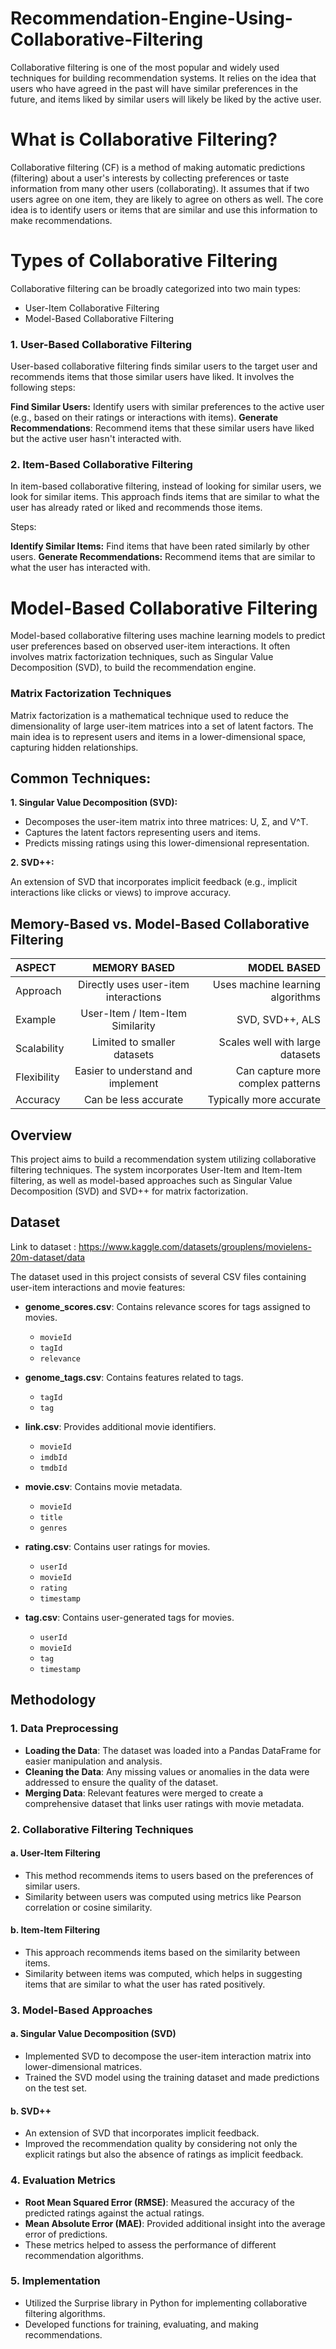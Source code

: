 # Recommendation-Engine-Using-Collaborative-Filtering
Collaborative filtering is one of the most popular and widely used techniques for building recommendation systems.
It relies on the idea that users who have agreed in the past will have similar preferences in the future, and items liked by similar users will likely be liked by the active user. 

# What is Collaborative Filtering?
Collaborative filtering (CF) is a method of making automatic predictions (filtering) about a user's interests by collecting preferences or taste information from many other users (collaborating). 
It assumes that if two users agree on one item, they are likely to agree on others as well. 
The core idea is to identify users or items that are similar and use this information to make recommendations.

# Types of Collaborative Filtering
Collaborative filtering can be broadly categorized into two main types:

- User-Item Collaborative Filtering
- Model-Based Collaborative Filtering

 ### 1. User-Based Collaborative Filtering
User-based collaborative filtering finds similar users to the target user and recommends items that those similar users have liked. It involves the following steps:

**Find Similar Users:** Identify users with similar preferences to the active user (e.g., based on their ratings or interactions with items).
**Generate Recommendations**: Recommend items that these similar users have liked but the active user hasn't interacted with.



### 2. Item-Based Collaborative Filtering
In item-based collaborative filtering, instead of looking for similar users, we look for similar items. 
This approach finds items that are similar to what the user has already rated or liked and recommends those items.

Steps:

**Identify Similar Items:** Find items that have been rated similarly by other users.
**Generate Recommendations:** Recommend items that are similar to what the user has interacted with.

# Model-Based Collaborative Filtering
Model-based collaborative filtering uses machine learning models to predict user preferences based on observed user-item interactions.
It often involves matrix factorization techniques, such as Singular Value Decomposition (SVD), to build the recommendation engine.

   ### Matrix Factorization Techniques
Matrix factorization is a mathematical technique used to reduce the dimensionality of large user-item matrices into a set of latent factors. 
The main idea is to represent users and items in a lower-dimensional space, capturing hidden relationships.

## Common Techniques:
**1. Singular Value Decomposition (SVD):**

- Decomposes the user-item matrix into three matrices: U, Σ, and V^T.
- Captures the latent factors representing users and items.
- Predicts missing ratings using this lower-dimensional representation.

**2. SVD++:**

An extension of SVD that incorporates implicit feedback (e.g., implicit interactions like clicks or views) to improve accuracy.


## Memory-Based vs. Model-Based Collaborative Filtering

| ASPECT      | MEMORY BASED                           | MODEL BASED                      |
|:------------|:--------------------------------------:|---------------------------------:|
| Approach    | Directly uses user-item interactions	 |  Uses machine learning algorithms|
| Example     | User-Item / Item-Item Similarity	     |  SVD, SVD++, ALS                 |
|Scalability  | Limited to smaller datasets	           |  Scales well with large datasets |
|Flexibility  | Easier to understand and implement	   | Can capture more complex patterns|
|Accuracy     |Can be less accurate	                   | Typically more accurate          |



## Overview

This project aims to build a recommendation system utilizing collaborative filtering techniques. The system incorporates User-Item and Item-Item filtering, as well as model-based approaches such as Singular Value Decomposition (SVD) and SVD++ for matrix factorization. 

## Dataset
Link to dataset : https://www.kaggle.com/datasets/grouplens/movielens-20m-dataset/data

The dataset used in this project consists of several CSV files containing user-item interactions and movie features:

- **genome_scores.csv**: Contains relevance scores for tags assigned to movies.
  - `movieId`
  - `tagId`
  - `relevance`
  
- **genome_tags.csv**: Contains features related to tags.
  - `tagId`
  - `tag`

- **link.csv**: Provides additional movie identifiers.
  - `movieId`
  - `imdbId`
  - `tmdbId`

- **movie.csv**: Contains movie metadata.
  - `movieId`
  - `title`
  - `genres`

- **rating.csv**: Contains user ratings for movies.
  - `userId`
  - `movieId`
  - `rating`
  - `timestamp`

- **tag.csv**: Contains user-generated tags for movies.
  - `userId`
  - `movieId`
  - `tag`
  - `timestamp`

## Methodology

### 1. Data Preprocessing

- **Loading the Data**: The dataset was loaded into a Pandas DataFrame for easier manipulation and analysis.
- **Cleaning the Data**: Any missing values or anomalies in the data were addressed to ensure the quality of the dataset.
- **Merging Data**: Relevant features were merged to create a comprehensive dataset that links user ratings with movie metadata.


### 2. Collaborative Filtering Techniques

#### a. User-Item Filtering

- This method recommends items to users based on the preferences of similar users.
- Similarity between users was computed using metrics like Pearson correlation or cosine similarity.
  
#### b. Item-Item Filtering

- This approach recommends items based on the similarity between items.
- Similarity between items was computed, which helps in suggesting items that are similar to what the user has rated positively.

### 3. Model-Based Approaches

#### a. Singular Value Decomposition (SVD)

- Implemented SVD to decompose the user-item interaction matrix into lower-dimensional matrices.
- Trained the SVD model using the training dataset and made predictions on the test set.

#### b. SVD++

- An extension of SVD that incorporates implicit feedback.
- Improved the recommendation quality by considering not only the explicit ratings but also the absence of ratings as implicit feedback.

### 4. Evaluation Metrics

- **Root Mean Squared Error (RMSE)**: Measured the accuracy of the predicted ratings against the actual ratings.
- **Mean Absolute Error (MAE)**: Provided additional insight into the average error of predictions.
- These metrics helped to assess the performance of different recommendation algorithms.

### 5. Implementation

- Utilized the Surprise library in Python for implementing collaborative filtering algorithms.
- Developed functions for training, evaluating, and making recommendations.

